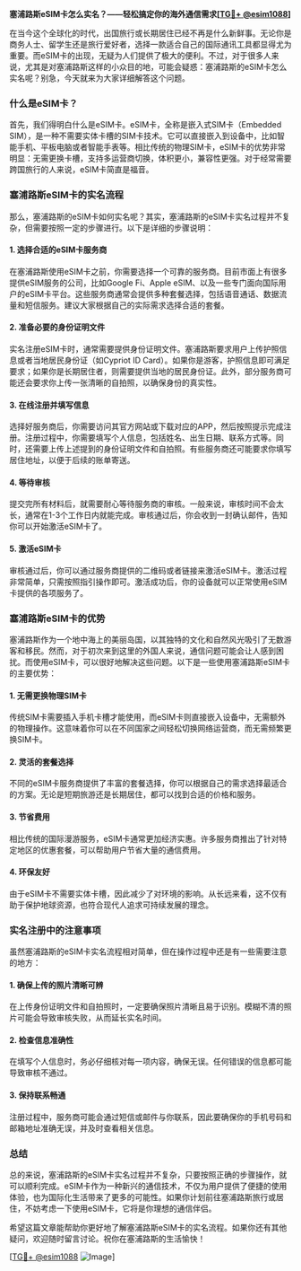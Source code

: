 **塞浦路斯eSIM卡怎么实名？——轻松搞定你的海外通信需求[[TG💪+ @esim1088](https://t.me/s/esim1088)]**

在当今这个全球化的时代，出国旅行或长期居住已经不再是什么新鲜事。无论你是商务人士、留学生还是旅行爱好者，选择一款适合自己的国际通讯工具都显得尤为重要。而eSIM卡的出现，无疑为人们提供了极大的便利。不过，对于很多人来说，尤其是对塞浦路斯这样的小众目的地，可能会疑惑：塞浦路斯的eSIM卡怎么实名呢？别急，今天就来为大家详细解答这个问题。

### 什么是eSIM卡？

首先，我们得明白什么是eSIM卡。eSIM卡，全称是嵌入式SIM卡（Embedded SIM），是一种不需要实体卡槽的SIM卡技术。它可以直接嵌入到设备中，比如智能手机、平板电脑或者智能手表等。相比传统的物理SIM卡，eSIM卡的优势非常明显：无需更换卡槽，支持多运营商切换，体积更小，兼容性更强。对于经常需要跨国旅行的人来说，eSIM卡简直是福音。

### 塞浦路斯eSIM卡的实名流程

那么，塞浦路斯的eSIM卡如何实名呢？其实，塞浦路斯的eSIM卡实名过程并不复杂，但需要按照一定的步骤进行。以下是详细的步骤说明：

#### 1. **选择合适的eSIM卡服务商**
   在塞浦路斯使用eSIM卡之前，你需要选择一个可靠的服务商。目前市面上有很多提供eSIM服务的公司，比如Google Fi、Apple eSIM、以及一些专门面向国际用户的eSIM卡平台。这些服务商通常会提供多种套餐选择，包括语音通话、数据流量和短信服务。建议大家根据自己的实际需求选择合适的套餐。

#### 2. **准备必要的身份证明文件**
   实名注册eSIM卡时，通常需要提供身份证明文件。塞浦路斯要求用户上传护照信息或者当地居民身份证（如Cypriot ID Card）。如果你是游客，护照信息即可满足要求；如果你是长期居住者，则需要提供当地的居民身份证。此外，部分服务商可能还会要求你上传一张清晰的自拍照，以确保身份的真实性。

#### 3. **在线注册并填写信息**
   选择好服务商后，你需要访问其官方网站或下载对应的APP，然后按照提示完成注册。注册过程中，你需要填写个人信息，包括姓名、出生日期、联系方式等。同时，还需要上传上述提到的身份证明文件和自拍照。有些服务商还可能要求你填写居住地址，以便于后续的账单寄送。

#### 4. **等待审核**
   提交完所有材料后，就需要耐心等待服务商的审核。一般来说，审核时间不会太长，通常在1-3个工作日内就能完成。审核通过后，你会收到一封确认邮件，告知你可以开始激活eSIM卡了。

#### 5. **激活eSIM卡**
   审核通过后，你可以通过服务商提供的二维码或者链接来激活eSIM卡。激活过程非常简单，只需按照指引操作即可。激活成功后，你的设备就可以正常使用eSIM卡提供的各项服务了。

### 塞浦路斯eSIM卡的优势

塞浦路斯作为一个地中海上的美丽岛国，以其独特的文化和自然风光吸引了无数游客和移民。然而，对于初次来到这里的外国人来说，通信问题可能会让人感到困扰。而使用eSIM卡，可以很好地解决这些问题。以下是一些使用塞浦路斯eSIM卡的主要优势：

#### 1. **无需更换物理SIM卡**
   传统SIM卡需要插入手机卡槽才能使用，而eSIM卡则直接嵌入设备中，无需额外的物理操作。这意味着你可以在不同国家之间轻松切换网络运营商，而无需频繁更换SIM卡。

#### 2. **灵活的套餐选择**
   不同的eSIM卡服务商提供了丰富的套餐选择，你可以根据自己的需求选择最适合的方案。无论是短期旅游还是长期居住，都可以找到合适的价格和服务。

#### 3. **节省费用**
   相比传统的国际漫游服务，eSIM卡通常更加经济实惠。许多服务商推出了针对特定地区的优惠套餐，可以帮助用户节省大量的通信费用。

#### 4. **环保友好**
   由于eSIM卡不需要实体卡槽，因此减少了对环境的影响。从长远来看，这不仅有助于保护地球资源，也符合现代人追求可持续发展的理念。

### 实名注册中的注意事项

虽然塞浦路斯的eSIM卡实名流程相对简单，但在操作过程中还是有一些需要注意的地方：

#### 1. **确保上传的照片清晰可辨**
   在上传身份证明文件和自拍照时，一定要确保照片清晰且易于识别。模糊不清的照片可能会导致审核失败，从而延长实名时间。

#### 2. **检查信息准确性**
   在填写个人信息时，务必仔细核对每一项内容，确保无误。任何错误的信息都可能导致审核不通过。

#### 3. **保持联系畅通**
   注册过程中，服务商可能会通过短信或邮件与你联系，因此要确保你的手机号码和邮箱地址准确无误，并及时查看相关信息。

### 总结

总的来说，塞浦路斯的eSIM卡实名过程并不复杂，只要按照正确的步骤操作，就可以顺利完成。eSIM卡作为一种新兴的通信技术，不仅为用户提供了便捷的使用体验，也为国际化生活带来了更多的可能性。如果你计划前往塞浦路斯旅行或居住，不妨考虑一下使用eSIM卡，它将是你理想的通信伴侣。

希望这篇文章能帮助你更好地了解塞浦路斯eSIM卡的实名流程。如果你还有其他疑问，欢迎随时留言讨论。祝你在塞浦路斯的生活愉快！

[[TG💪+ @esim1088](https://t.me/s/esim1088) ![Image](https://i.postimg.cc/4NQfJmqS/Snipaste-2025-05-13-00-14-12.png)]